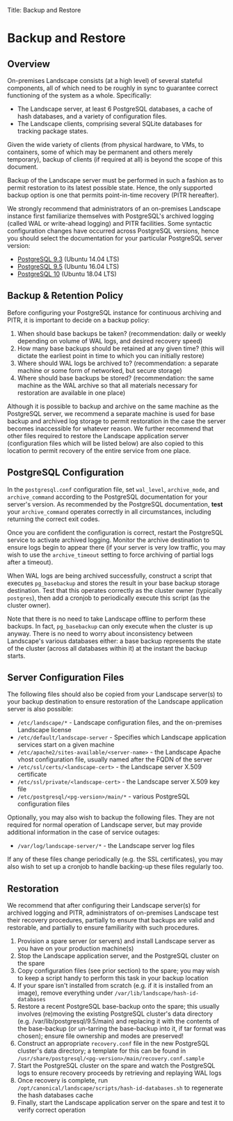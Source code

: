 Title: Backup and Restore
# Backup and Restore

## Overview

On-premises Landscape consists (at a high level) of several stateful components, all of which need to be roughly in sync to guarantee correct functioning of the system as a whole. Specifically:

* The Landscape server, at least 6 PostgreSQL databases, a cache of hash databases, and a variety of configuration files.
* The Landscape clients, comprising several SQLite databases for tracking package states.

Given the wide variety of clients (from physical hardware, to VMs, to containers, some of which may be permanent and others merely temporary), backup of clients (if required at all) is beyond the scope of this document.

Backup of the Landscape server must be performed in such a fashion as to permit restoration to its latest possible state. Hence, the only supported backup option is one that permits point-in-time recovery (PITR hereafter).

We strongly recommend that administrators of an on-premises Landscape instance first familiarize themselves with PostgreSQL's archived logging (called WAL or write-ahead logging) and PITR facilities. Some syntactic configuration changes have occurred across PostgreSQL versions, hence you should select the documentation for your particular PostgreSQL server version:

* [PostgreSQL 9.3](https://www.postgresql.org/docs/9.3/static/continuous-archiving.html) (Ubuntu 14.04 LTS)
* [PostgreSQL 9.5](https://www.postgresql.org/docs/9.5/static/continuous-archiving.html) (Ubuntu 16.04 LTS)
* [PostgreSQL 10](https://www.postgresql.org/docs/10/static/continuous-archiving.html) (Ubuntu 18.04 LTS)


## Backup & Retention Policy

Before configuring your PostgreSQL instance for continuous archiving and PITR, it is important to decide on a backup policy:

1. When should base backups be taken? (recommendation: daily or weekly depending on volume of WAL logs, and desired recovery speed)
1. How many base backups should be retained at any given time? (this will dictate the earliest point in time to which you can initially restore)
1. Where should WAL logs be archived to? (recommendation: a separate machine or some form of networked, but secure storage)
1. Where should base backups be stored? (recommendation: the same machine as the WAL archive so that all materials necessary for restoration are available in one place)

Although it is possible to backup and archive on the same machine as the PostgreSQL server, we recommend a separate machine is used for base backup and archived log storage to permit restoration in the case the server becomes inaccessible for whatever reason. We further recommend that other files required to restore the Landscape application server (configuration files which will be listed below) are also copied to this location to permit recovery of the entire service from one place.


## PostgreSQL Configuration

In the `postgresql.conf` configuration file, set `wal_level`, `archive_mode`, and `archive_command` according to the PostgreSQL documentation for your server's version. As recommended by the PostgreSQL documentation, **test** your `archive_command` operates correctly in all circumstances, including returning the correct exit codes.

Once you are confident the configuration is correct, restart the PostgreSQL service to activate archived logging. Monitor the archive destination to ensure logs begin to appear there (if your server is very low traffic, you may wish to use the `archive_timeout` setting to force archiving of partial logs after a timeout).

When WAL logs are being archived successfully, construct a script that executes `pg_basebackup` and stores the result in your base backup storage destination. Test that this operates correctly as the cluster owner (typically `postgres`), then add a cronjob to periodically execute this script (as the cluster owner).

Note that there is no need to take Landscape offline to perform these backups. In fact, `pg_basebackup` can only execute when the cluster is up anyway. There is no need to worry about inconsistency between Landscape's various databases either: a base backup represents the state of the cluster (across all databases within it) at the instant the backup starts.


## Server Configuration Files

The following files should also be copied from your Landscape server(s) to your backup destination to ensure restoration of the Landscape application server is also possible:

* `/etc/landscape/*` - Landscape configuration files, and the on-premises Landscape license
* `/etc/default/landscape-server` - Specifies which Landscape application services start on a given machine
* `/etc/apache2/sites-available/<server-name>` - the Landscape Apache vhost configuration file, usually named after the FQDN of the server
* `/etc/ssl/certs/<landscape-cert>` - the Landscape server X.509 certificate
* `/etc/ssl/private/<landscape-cert>` - the Landscape server X.509 key file
* `/etc/postgresql/<pg-version>/main/*` - various PostgreSQL configuration files

Optionally, you may also wish to backup the following files. They are not required for normal operation of Landscape server, but may provide additional information in the case of service outages:

* `/var/log/landscape-server/*` - the Landscape server log files

If any of these files change periodically (e.g. the SSL certificates), you may also wish to set up a cronjob to handle backing-up these files regularly too.


## Restoration

We recommend that after configuring their Landscape server(s) for archived logging and PITR, administrators of on-premises Landscape test their recovery procedures, partially to ensure that backups are valid and restorable, and partially to ensure familiarity with such procedures.

1. Provision a spare server (or servers) and install Landscape server as you have on your production machine(s)
1. Stop the Landscape application server, and the PostgreSQL cluster on the spare
1. Copy configuration files (see prior section) to the spare; you may wish to keep a script handy to perform this task in your backup location
1. If your spare isn't installed from scratch (e.g. if it is installed from an image), remove everything under `/var/lib/landscape/hash-id-databases`
1. Restore a recent PostgreSQL base-backup onto the spare; this usually involves (re)moving the existing PostgreSQL cluster's data directory (e.g. /var/lib/postgresql/9.5/main) and replacing it with the contents of the base-backup (or un-tarring the base-backup into it, if tar format was chosen); ensure file ownership and modes are preserved!
1. Construct an appropriate `recovery.conf` file in the new PostgreSQL cluster's data directory; a template for this can be found in `/usr/share/postgresql/<pg-version>/main/recovery.conf.sample`
1. Start the PostgreSQL cluster on the spare and watch the PostgreSQL logs to ensure recovery proceeds by retrieving and replaying WAL logs
1. Once recovery is complete, run `/opt/canonical/landscape/scripts/hash-id-databases.sh` to regenerate the hash databases cache
1. Finally, start the Landscape application server on the spare and test it to verify correct operation
